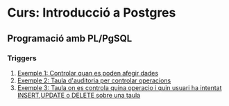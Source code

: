 # Curs: Introducció a Postgres

## Programació amb PL/PgSQL

### Triggers

1. [Exemple 1: Controlar quan es poden afegir dades](./code/trig01.sql)
2. [Exemple 2: Taula d'auditoria per controlar operacions](./code/trig02.sql)
3. [Exemple 3: Taula on es controla quina operacio i quin usuari ha intentat INSERT,UPDATE o DELETE sobre una taula](./code/trig03.sql)

